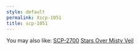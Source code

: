 ```yaml
---
style: default
permalink: Xscp-1051
title: scp-1051
---
```

You may also like:
[SCP-2700](http://scp-wiki.net/scp-2700)
[Stars Over Misty Veil](http://scp-wiki.net/stars-over-misty-veil)